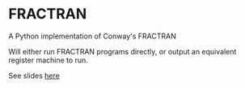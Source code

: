 # FRACTRAN
A Python implementation of Conway's FRACTRAN

Will either run FRACTRAN programs directly, or output an equivalent register machine to run.

See slides [here](https://chigozienri.github.io/fractran/fractran.slides.html)
